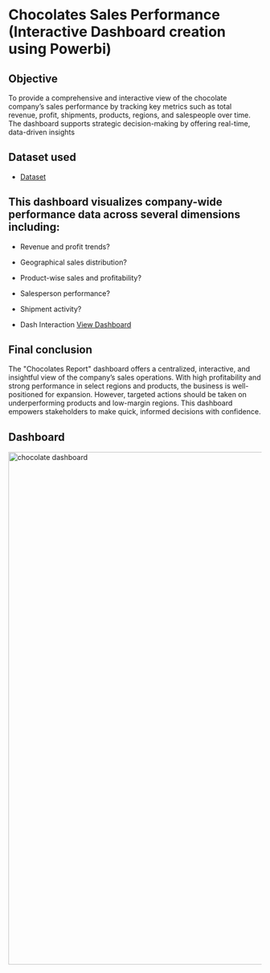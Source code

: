 # Chocolates Sales Performance (Interactive Dashboard creation using Powerbi)
## Objective
To provide a comprehensive and interactive view of the chocolate company’s sales performance by tracking key metrics such as total revenue, profit, shipments, products, regions, and salespeople over time. The dashboard supports strategic decision-making by offering real-time, data-driven insights
## Dataset used
- <a href="https://github.com/praveen-0912/Chocolate-shipments-data-analysis-dashboard/blob/main/sample-chocolate-shipments-data-all-Apr-2025.xlsx">Dataset</a>

## This dashboard visualizes company-wide performance data across several dimensions including:
- Revenue and profit trends?
- Geographical sales distribution?
- Product-wise sales and profitability?
- Salesperson performance?
- Shipment activity?
  
- Dash Interaction  <a href="https://github.com/praveen-0912/Chocolate-shipments-data-analysis-dashboard/blob/main/chocolate%20dashboard%20.png"> View Dashboard<a/>

## Final conclusion 
The "Chocolates Report" dashboard offers a centralized, interactive, and insightful view of the company’s sales operations. With high profitability and strong performance in select regions and products, the business is well-positioned for expansion. However, targeted actions should be taken on underperforming products and low-margin regions. This dashboard empowers stakeholders to make quick, informed decisions with confidence.

## Dashboard
<img width="1920" height="1020" alt="chocolate dashboard " src="https://github.com/user-attachments/assets/e2f5c4c6-eb05-4f52-9248-3b12e1861666" />




